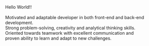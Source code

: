 <p align="left">Hello World!!<br><br>Motivated and adaptable developer in both front-end and back-end development.<br> Strong problem-solving, creativity and analytical thinking skills.<br> Oriented towards teamwork with excellent communication and<br>proven ability to learn and adapt to new challenges.</p>


